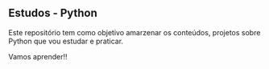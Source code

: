 ## Estudos - Python

Este repositório tem como objetivo amarzenar os conteúdos, projetos sobre Python que vou estudar e praticar.

Vamos aprender!!
